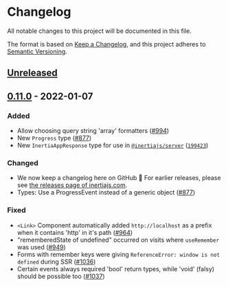 # Changelog

All notable changes to this project will be documented in this file.

The format is based on [Keep a Changelog](https://keepachangelog.com/en/1.0.0/),
and this project adheres to [Semantic Versioning](https://semver.org/spec/v2.0.0.html).

## [Unreleased](https://github.com/inertiajs/inertia/compare/inertia@0.11.0...HEAD)

## [0.11.0](https://github.com/inertiajs/inertia/compare/inertia@0.10.1...inertia@0.11.0) - 2022-01-07

### Added

- Allow choosing query string 'array' formatters ([#994](https://github.com/inertiajs/inertia/pull/994))
- New `Progress` type ([#877](https://github.com/inertiajs/inertia/pull/877))
- New `InertiaAppResponse` type for use in [`@inertiajs/server`](https://github.com/inertiajs/server/) ([`199423`](https://github.com/inertiajs/inertia/commit/19942367b4f728e58decf581cdd93f674c7b35e5))

### Changed

- We now keep a changelog here on GitHub :tada: For earlier releases, please see [the releases page of inertiajs.com](https://inertiajs.com/releases?all=true#inertia).
- Types: Use a ProgressEvent instead of a generic object ([#877](https://github.com/inertiajs/inertia/pull/877))

### Fixed

- `<Link>` Component automatically added `http://localhost` as a prefix when it contains 'http' in it's path ([#964](https://github.com/inertiajs/inertia/pull/964))
- "rememberedState of undefined" occurred on visits where `useRemember` was used ([#949](https://github.com/inertiajs/inertia/pull/949))
- Forms with remember keys were giving `ReferenceError: window is not defined` during SSR ([#1036](https://github.com/inertiajs/inertia/pull/1036))
- Certain events always required 'bool' return types, while 'void' (falsy) should be possible too ([#1037](https://github.com/inertiajs/inertia/pull/1037))
